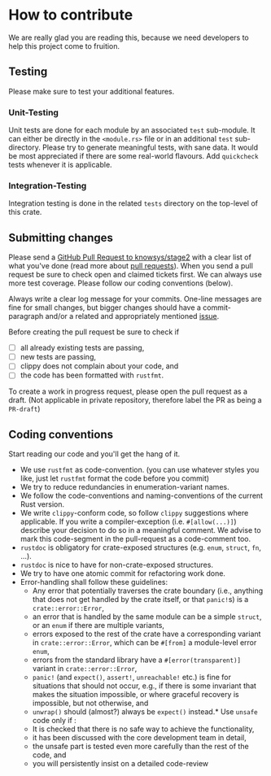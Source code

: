 # How to contribute

We are really glad you are reading this, because we need developers to help this project come to fruition.

## Testing

Please make sure to test your additional features.

### Unit-Testing
Unit tests are done for each module by an associated `test` sub-module.
It can either be directly in the `<module.rs>` file or in an additional `test` sub-directory.
Please try to generate meaningful tests, with sane data. It would be most appreciated if there are some real-world flavours.
Add `quickcheck` tests whenever it is applicable.

### Integration-Testing
Integration testing is done in the related `tests` directory on the top-level of this crate.

## Submitting changes

Please send a [GitHub Pull Request to knowsys/stage2](https://github.com/knowsys/stage2/pull/new/main) with a clear list of what you've done (read more about [pull requests](http://help.github.com/pull-requests/)). When you send a pull request be sure to check open and claimed tickets first. We can always use more test coverage. Please follow our coding conventions (below).

Always write a clear log message for your commits. One-line messages are fine for small changes, but bigger changes should have a commit-paragraph and/or a related and appropriately mentioned [issue](https://github.com/knowsys/stage2/issues).

Before creating the pull request be sure to check if
- [ ] all already existing tests are passing,
- [ ] new tests are passing,
- [ ] clippy does not complain about your code, and
- [ ] the code has been formatted with `rustfmt`.

To create a work in progress request, please open the pull request as a draft. (Not applicable in private repository, therefore label the PR as being a `PR-draft`)

## Coding conventions

Start reading our code and you'll get the hang of it.

  * We use `rustfmt` as code-convention. (you can use whatever styles you like, just let `rustfmt` format the code before you commit)
  * We try to reduce redundancies in enumeration-variant names.
  * We follow the code-conventions and naming-conventions of the current Rust version.
  * We write `clippy`-conform code, so follow `clippy` suggestions where applicable. If you write a compiler-exception (i.e. `#[allow(...)]`) describe your decision to do so in a meaningful comment. We advise to mark this code-segment in the pull-request as a code-comment too. 
  * `rustdoc` is obligatory for crate-exposed structures (e.g. `enum`, `struct`, `fn`, ...).
  * `rustdoc` is nice to have for non-crate-exposed structures.
  * We try to have one atomic commit for refactoring work done.
  * Error-handling shall follow these guidelines:
	* Any error that potentially traverses the crate boundary (i.e., anything that does not get handled by the crate itself, or that `panic!`s) is a `crate::error::Error`,
	* an error that is handled by the same module can be a simple `struct`, or an `enum` if there are multiple variants,
	* errors exposed to the rest of the crate have a corresponding variant in `crate::error::Error`, which can be `#[from]` a module-level error `enum`,
	* errors from the standard library have a `#[error(transparent)]` variant in `crate::error::Error`,
	* `panic!` (and `expect()`, `assert!`, `unreachable!` etc.) is fine for situations that should not occur, e.g., if there is some invariant that makes the situation impossible, or where graceful recovery is impossible, but not otherwise, and
	* `unwrap()` should (almost?) always be `expect()` instead.* Use `unsafe` code only if :
	* It is checked that there is no safe way to achieve the functionality,
	* it has been discussed with the core development team in detail,
	* the unsafe part is tested even more carefully than the rest of the code, and
	* you will persistently insist on a detailed code-review
  
